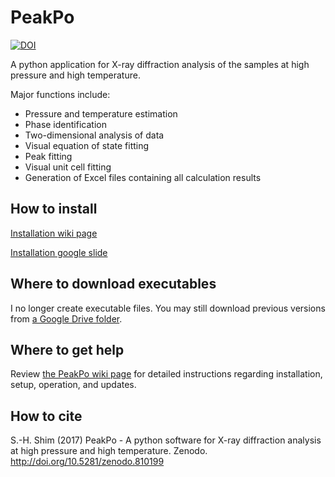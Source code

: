 # PeakPo

[![DOI](https://zenodo.org/badge/DOI/10.5281/zenodo.810401.svg)](https://doi.org/10.5281/zenodo.810401)

A python application for X-ray diffraction analysis of the samples at high pressure and high temperature.

Major functions include:

- Pressure and temperature estimation
- Phase identification
- Two-dimensional analysis of data
- Visual equation of state fitting
- Peak fitting
- Visual unit cell fitting
- Generation of Excel files containing all calculation results

## How to install

[Installation wiki page](https://github.com/SHDShim/PeakPo/wiki/Installation-and-Update) 

[Installation google slide](https://docs.google.com/presentation/d/11nTraMvenpO7E3Cg7NAH2Qa4UpTwjJVcexdU-CPNE9Q/edit?usp=sharing) 


## Where to download executables

I no longer create executable files. You may still download previous versions from [a Google Drive folder](https://drive.google.com/drive/folders/0B0kkQLbYpQDYfjBGT21uMkx5cU1JMHJIUUhGR1FkdDVUdzFYVUdKR0Zya2NRcFYtUmRVUGM?resourcekey=0-FT-Lc6ZeuUBMaqHzzjZSbg&usp=sharing).

## Where to get help

Review [the PeakPo wiki page](https://github.com/SHDShim/peakpo/wiki) for detailed instructions regarding installation, setup, operation, and updates.

## How to cite

S.-H. Shim (2017) PeakPo - A python software for X-ray diffraction analysis at high pressure and high temperature. Zenodo. http://doi.org/10.5281/zenodo.810199
